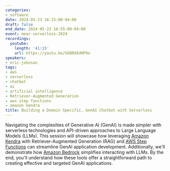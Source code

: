 ```yaml
---
categories:
- software
date: 2024-05-23 16:15:00-04:00
draft: false
end_date: 2024-05-23 16:55:00-04:00
event: moar-serverless-2024
recordings:
  youtube:
    length: '41:15'
    url: https://youtu.be/GXBRXEdHP9o
speakers:
- eric-johnson
tags:
- aws
- serverless
- chatbot
- ai
- artificial intelligence
- Retriever-Augmented Generation
- aws step functions
- amazon kendra
title: Building a Domain Specific, GenAI Chatbot with Serverless
---
```



Navigating the complexities of Generative AI (GenAI) is made simpler with serverless technologies and API-driven approaches to Large Language Models (LLMs). This session will showcase how leveraging [Amazon Kendra](https://aws.amazon.com/kendra/) with Retriever-Augmented Generation (RAG) and [AWS Step Functions](https://aws.amazon.com/step-functions/) can streamline GenAI application development. Additionally, we'll demonstrate how [Amazon Bedrock](https://aws.amazon.com/bedrock/) simplifies interacting with LLMs. By the end, you'll understand how these tools offer a straightforward path to creating effective and targeted GenAI applications.